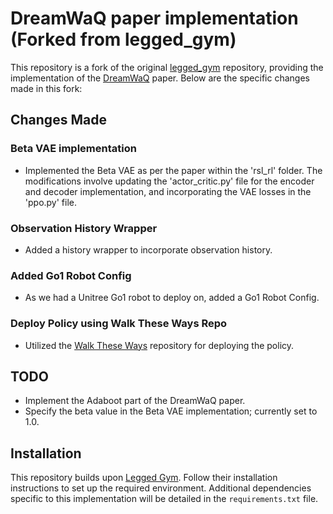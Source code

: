 # DreamWaQ paper implementation (Forked from legged_gym)

This repository is a fork of the original [legged_gym](https://github.com/leggedrobotics/legged_gym) repository, providing the implementation of the [DreamWaQ](https://arxiv.org/abs/2301.10602) paper. Below are the specific changes made in this fork:

## Changes Made
### Beta VAE implementation
- Implemented the Beta VAE as per the paper within the 'rsl_rl' folder. The modifications involve updating the 'actor_critic.py' file for the encoder and decoder implementation, and incorporating the VAE losses in the 'ppo.py' file.

### Observation History Wrapper
- Added a history wrapper to incorporate observation history.

### Added Go1 Robot Config
- As we had a Unitree Go1 robot to deploy on, added a Go1 Robot Config.

### Deploy Policy using Walk These Ways Repo
- Utilized the [Walk These Ways](https://github.com/Improbable-AI/walk-these-ways) repository for deploying the policy.

## TODO
- Implement the Adaboot part of the DreamWaQ paper.
- Specify the beta value in the Beta VAE implementation; currently set to 1.0.

## Installation
This repository builds upon [Legged Gym](https://github.com/leggedrobotics/legged_gym). Follow their installation instructions to set up the required environment. Additional dependencies specific to this implementation will be detailed in the `requirements.txt` file.

